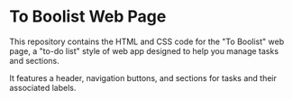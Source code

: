 # To Boolist Web Page

This repository contains the HTML and CSS code for the "To Boolist" web page, a "to-do list" style of web app designed to help you manage tasks and sections. 

It features a header, navigation buttons, and sections for tasks and their associated labels.

